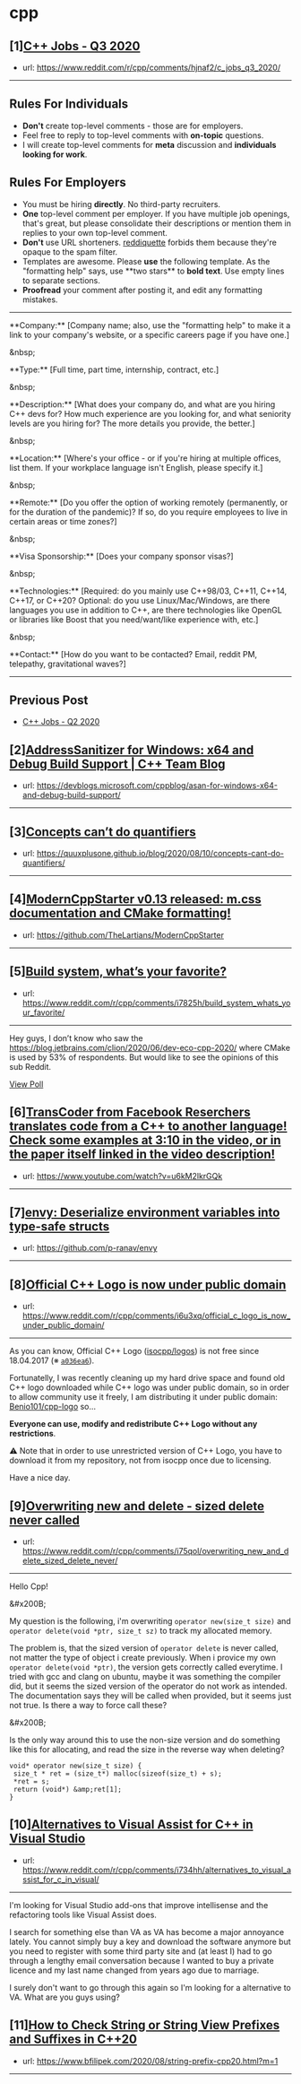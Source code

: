 # cpp
## [1][C++ Jobs - Q3 2020](https://www.reddit.com/r/cpp/comments/hjnaf2/c_jobs_q3_2020/)
- url: https://www.reddit.com/r/cpp/comments/hjnaf2/c_jobs_q3_2020/
---
Rules For Individuals
---------------------

* **Don't** create top-level comments - those are for employers.
* Feel free to reply to top-level comments with **on-topic** questions.
* I will create top-level comments for **meta** discussion and **individuals looking for work**.

Rules For Employers
---------------------

* You must be hiring **directly**. No third-party recruiters.
* **One** top-level comment per employer. If you have multiple job openings, that's great, but please consolidate their descriptions or mention them in replies to your own top-level comment.
* **Don't** use URL shorteners. [reddiquette](https://www.reddithelp.com/en/categories/reddit-101/reddit-basics/reddiquette) forbids them because they're opaque to the spam filter.
* Templates are awesome. Please **use** the following template. As the "formatting help" says, use \*\*two stars\*\* to **bold text**. Use empty lines to separate sections.
* **Proofread** your comment after posting it, and edit any formatting mistakes.

---

\*\*Company:\*\* [Company name; also, use the "formatting help" to make it a link to your company's website, or a specific careers page if you have one.]

&amp;nbsp;

\*\*Type:\*\* [Full time, part time, internship, contract, etc.]

&amp;nbsp;

\*\*Description:\*\* [What does your company do, and what are you hiring C++ devs for? How much experience are you looking for, and what seniority levels are you hiring for? The more details you provide, the better.]

&amp;nbsp;

\*\*Location:\*\* [Where's your office - or if you're hiring at multiple offices, list them. If your workplace language isn't English, please specify it.]

&amp;nbsp;

\*\*Remote:\*\* [Do you offer the option of working remotely (permanently, or for the duration of the pandemic)? If so, do you require employees to live in certain areas or time zones?]

&amp;nbsp;

\*\*Visa Sponsorship:\*\* [Does your company sponsor visas?]

&amp;nbsp;

\*\*Technologies:\*\* [Required: do you mainly use C++98/03, C++11, C++14, C++17, or C++20? Optional: do you use Linux/Mac/Windows, are there languages you use in addition to C++, are there technologies like OpenGL or libraries like Boost that you need/want/like experience with, etc.]

&amp;nbsp;

\*\*Contact:\*\* [How do you want to be contacted? Email, reddit PM, telepathy, gravitational waves?]

---

Previous Post
--------------

* [C++ Jobs - Q2 2020](https://www.reddit.com/r/cpp/comments/ft77lv/c_jobs_q2_2020/)
## [2][AddressSanitizer for Windows: x64 and Debug Build Support | C++ Team Blog](https://www.reddit.com/r/cpp/comments/i7iydj/addresssanitizer_for_windows_x64_and_debug_build/)
- url: https://devblogs.microsoft.com/cppblog/asan-for-windows-x64-and-debug-build-support/
---

## [3][Concepts can’t do quantifiers](https://www.reddit.com/r/cpp/comments/i7mzga/concepts_cant_do_quantifiers/)
- url: https://quuxplusone.github.io/blog/2020/08/10/concepts-cant-do-quantifiers/
---

## [4][ModernCppStarter v0.13 released: m.css documentation and CMake formatting!](https://www.reddit.com/r/cpp/comments/i7oroj/moderncppstarter_v013_released_mcss_documentation/)
- url: https://github.com/TheLartians/ModernCppStarter
---

## [5][Build system, what’s your favorite?](https://www.reddit.com/r/cpp/comments/i7825h/build_system_whats_your_favorite/)
- url: https://www.reddit.com/r/cpp/comments/i7825h/build_system_whats_your_favorite/
---
Hey guys, I don’t know who saw the https://blog.jetbrains.com/clion/2020/06/dev-eco-cpp-2020/  where CMake is used by 53% of respondents. But would  like to see the opinions of this sub Reddit.

[View Poll](https://www.reddit.com/poll/i7825h)
## [6][TransCoder from Facebook Reserchers translates code from a C++ to another language! Check some examples at 3:10 in the video, or in the paper itself linked in the video description!](https://www.reddit.com/r/cpp/comments/i7q54w/transcoder_from_facebook_reserchers_translates/)
- url: https://www.youtube.com/watch?v=u6kM2lkrGQk
---

## [7][envy: Deserialize environment variables into type-safe structs](https://www.reddit.com/r/cpp/comments/i73c2a/envy_deserialize_environment_variables_into/)
- url: https://github.com/p-ranav/envy
---

## [8][Official C++ Logo is now under public domain](https://www.reddit.com/r/cpp/comments/i6u3xq/official_c_logo_is_now_under_public_domain/)
- url: https://www.reddit.com/r/cpp/comments/i6u3xq/official_c_logo_is_now_under_public_domain/
---
As you can know, Official C++ Logo ([isocpp/logos](https://github.com/isocpp/logos)) is not free since 18.04.2017 (※ [`a036ea6`](https://github.com/isocpp/logos/commit/a036ea65afa8b5f5ba7733f90d9aed8266eca6c1)).

Fortunatelly, I was recently cleaning up my hard drive space and found old C++ logo downloaded while C++ logo was under public domain, so in order to allow community use it freely, I am distributing it under public domain: [Benio101/cpp-logo](https://github.com/Benio101/cpp-logo) so…

**Everyone can use, modify and redistribute C++ Logo without any restrictions**.

⚠️ Note that in order to use unrestricted version of C++ Logo, you have to download it from my repository, not from isocpp once due to licensing.

Have a nice day.
## [9][Overwriting new and delete - sized delete never called](https://www.reddit.com/r/cpp/comments/i75qol/overwriting_new_and_delete_sized_delete_never/)
- url: https://www.reddit.com/r/cpp/comments/i75qol/overwriting_new_and_delete_sized_delete_never/
---
Hello Cpp!

&amp;#x200B;

My question is the following, i'm overwriting `operator new(size_t size)` and `operator delete(void *ptr, size_t sz)` to track my allocated memory.

The problem is, that the sized version of `operator delete` is never called, not matter the type of object i create previously. When i provice my own `operator delete(void *ptr)`, the version gets correctly called everytime. I tried with gcc and clang on ubuntu, maybe it was something the compiler did, but it seems the sized version of the operator do not work as intended. The documentation says they will be called when provided, but it seems just not true. Is there a way to force call these?

&amp;#x200B;

Is the only way around this to use the non-size version and do something like this for allocating, and read the size in the reverse way when deleting?

    void* operator new(size_t size) {
     size_t * ret = (size_t*) malloc(sizeof(size_t) + s);
     *ret = s;
     return (void*) &amp;ret[1];
    }
## [10][Alternatives to Visual Assist for C++ in Visual Studio](https://www.reddit.com/r/cpp/comments/i734hh/alternatives_to_visual_assist_for_c_in_visual/)
- url: https://www.reddit.com/r/cpp/comments/i734hh/alternatives_to_visual_assist_for_c_in_visual/
---
I'm looking for Visual Studio add-ons that improve intellisense and the refactoring tools like Visual Assist does. 

I search for something else than VA as VA has become a major annoyance lately. You cannot simply buy a key and download the software anymore but you need to register with some third party site and (at least I) had to go through a lengthy email conversation because I wanted to buy a private licence and my last name changed from years ago due to marriage.

I surely don't want to go through this again so I'm looking for a alternative to VA. What are you guys using?
## [11][How to Check String or String View Prefixes and Suffixes in C++20](https://www.reddit.com/r/cpp/comments/i71it6/how_to_check_string_or_string_view_prefixes_and/)
- url: https://www.bfilipek.com/2020/08/string-prefix-cpp20.html?m=1
---

